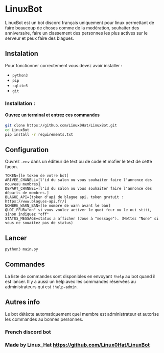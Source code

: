 # LinuxBot
LinuxBot est un bot discord français uniquement pour linux permettant de faire beaucoup de choses comme de la modération, souhaiter des anniversaire, faire un classement des personnes les plus actives sur le serveur et peux faire des blagues.
## Instalation 
Pour fonctionner correctement vous devez avoir installer :
- ``python3``
- ``pip``
- ``sqlite3``
- ``git``
### Installation :
#### Ouvrez un terminal et entrez ces commandes
```bash
git clone https://github.com/Linux0Hat/LinuxBot.git
cd LinuxBot
pip install -r requirements.txt
```
## Configuration 
Ouvrez ``.env`` dans un éditeur de text ou de code et mofier le text de cette facon.

```
TOKEN=[le token de votre bot]
ARIVEE_CHANELL=[l'id du salon ou vous souhaiter faire l'annonce des nouveau membres]
DEPART_CHANNEL=[l'id du salon ou vous souhaiter faire l'annonce des départs de membres.]
BLAGUE_API=[token d'api de blague api. token gratuit : https://www.blagues-api.fr/]
NOMBRE_WARN_BAN=[le nombre de warn avant le ban]
QUOI_FEUR="on" si vous voulez activer le quoi feur ou le oui stiti, sinon indiquez "off"
STATUS_MESSAGE=status a afficher (Joue à "message"). (Mettez "None" si vous ne souaitez pas de status)
```
## Lancer
```bash
python3 main.py
```
## Commandes
La liste de commandes sont disponibles en envoyant ``!help`` au bot quand il est lancer.
Il y a aussi un help avec les commandes réservées au administrateurs qui est  ``!help-admin``.
## Autres info
Le bot détècte automatiquement quel membre est administrateur et autorise les commandes au bonnes personnes.
### French discord bot
### Made by Linux_Hat https://github.com/Linux0Hat/LinuxBot